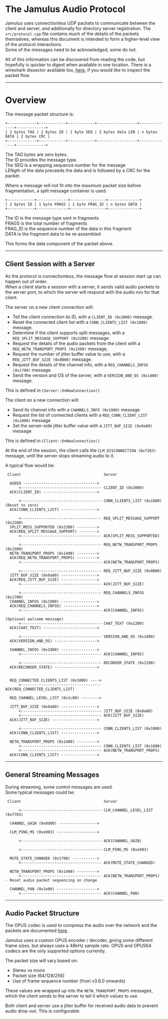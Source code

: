 
The Jamulus Audio Protocol
==

Jamulus uses connectionless UDP packets to communicate between the client and server, and additionally for directory server registration. The `src/protocol.cpp` file contains much of the details of the packets themselves, whereas this document is intended to form a higher-level view of the protocol interactions.  
Some of the messages need to be acknowledged, some do not.

All of this information can be discovered from reading the code, but hopefully is quicker to digest when available in one location. There is a wireshark dissector available too, [here](https://github.com/softins/jamulus-wireshark), if you would like to inspect the packet flow.

---

Overview
==

The message packet structure is:

```
+-------------+------------+------------+------------------+--------------+-------------+
| 2 bytes TAG | 2 bytes ID | 1 byte SEQ | 2 bytes data LEN | n bytes DATA | 2 bytes CRC |
+-------------+------------+------------+------------------+--------------+-------------+
```
The TAG bytes are zero bytes.  
The ID provides the message type.  
The SEQ is a wrapping sequence number for the message  
LENgth of the data preceeds the data and is followed by a CRC for the packet.


Where a message will not fit into the maximum packet size before fragmentation, a split message container is used.

```
+------------+--------------+----------------+--------------+
| 2 bytes ID | 1 byte FRAGS | 1 byte FRAG_ID | n bytes DATA |
+------------+--------------+----------------+--------------+
```
The ID is the message type sent in fragments  
FRAGS is the total number of fragments  
FRAG_ID is the sequence number of the data in this fragment  
DATA is the fragment data to be re-assembled  

This forms the data component of the packet above.

---


Client Session with a Server
--
As the protocol is connectionless, the message flow at session start up can happen out of order.  
When a client starts a session with a server, it sends valid audio packets to the server port, to which the server will respond with the audio mix for that client.

The server on a new client connection will:
* Tell the client connection its ID, with a `CLIENT_ID (0x2000)` message.
* Reset the connected client list with a `CONN_CLIENTS_LIST (0x1800)` message.
* Determine if the client supports split messages, with a `REQ_SPLIT_MESSAGE_SUPPORT (0x2200)` message.
* Request the details of the audio packets from the client with a `REQ_NETW_TRANSPORT_PROPS (0x1500)` message,
* Request the number of jitter buffer value to use, with a `REQ_JITT_BUF_SIZE (0x0B00)` message.
* Request the details of the channel info, with a `REQ_CHANNELS_INFOS (0x1700)` message.
* Send the version and OS of the server, with a `VERSION_AND_OS (0x1d00)` message.

This is defined in `CServer::OnNewConnection()`

The client on a new connection will:
* Send its channel info with a `CHANNELS_INFO (0x1900)` message
* Request the list of connected clients with a `REQ_CONN_CLIENT_LIST (0x1000)` message
* Set the server-side jitter buffer value with a `JITT_BUF_SIZE (0x0a00)` message

This is defined in `CClient::OnNewConnection()`

At the end of the session, the client calls the `CLM_DISCONNECTION (0xf203)` message, until the server stops streaming audio to it.

A typical flow would be:

```
 Client                                     Server

  AUDIO --------------------------------->  
      <------------------------------------ CLIENT_ID (0x2000)           
  ACK(CLIENT_ID) ------------------------> 

      <------------------------------------ CONN_CLIENTS_LIST (0x1800) (Reset to zero) 
  ACK(CONN_CLIENTS_LIST) ----------------> 

      <------------------------------------ REQ_SPLIT_MESSAGE_SUPPORT (0x2200)
  SPLIT_MESS_SUPPORTED (0x2300) ---------> 
  ACK(REQ_SPLIT_MESSAGE_SUPPORT) --------> 
      <------------------------------------ ACK(SPLIT_MESS_SUPPORTED)

      <------------------------------------ REQ_NETW_TRANSPORT_PROPS (0x1500)  
  NETW_TRANSPORT_PROPS (0x1400) ---------> 
  ACK(REQ_NETW_TRANSPORT_PROPS) ---------> 
      <------------------------------------ ACK(NETW_TRANSPORT_PROPS)

      <------------------------------------ REQ_JITT_BUF_SIZE (0x0B00)   
  JITT_BUF_SIZE (0x0a00) ----------------> 
  ACK(REQ_JITT_BUF_SIZE) ---------------->
      <------------------------------------ ACK(JITT_BUF_SIZE)

      <------------------------------------ REQ_CHANNELS_INFOS (0x1700)
  CHANNEL_INFOS (0x1900) ----------------> 
  ACK(REQ_CHANNELS_INFOS) --------------->
      <------------------------------------ ACK(CHANNEL_INFOS)

(Optional welcome message)
      <------------------------------------ CHAT_TEXT (0x1200)
  ACK(CHAT_TEXT) ------------------------>

      <------------------------------------ VERSION_AND_OS (0x1d00)
  ACK(VERSION_AND_OS) ------------------->

  CHANNEL_INFOS (0x1900) ----------------> 
      <------------------------------------ ACK(CHANNEL_INFOS)

      <------------------------------------ RECORDER_STATE (0x2100)
  ACK(RECORDER_STATE) ------------------->   


  REQ_CONNECTED_CLIENTS_LIST (0x1000) ---->    
      <------------------------------------ ACK(REQ_CONNECTED_CLIENTS_LIST)

  REQ_CHANNEL_LEVEL_LIST (0x1c00) -------->    

  JITT_BUF_SIZE (0x0a00) ---------------->    
      <------------------------------------ JITT_BUF_SIZE (0x0a00)  
      <------------------------------------ ACK(JITT_BUF_SIZE)
  ACK(JITT_BUF_SIZE) -------------------->   

      <------------------------------------ CONN_CLIENTS_LIST (0x1800)
  ACK(CONN_CLIENTS_LIST) ---------------->   
  
  NETW_TRANSPORT_PROPS (0x1400) --------->    
      <------------------------------------ CONN_CLIENTS_LIST (0x1800)
      <------------------------------------ ACK(NETW_TRANSPORT_PROPS)
  ACK(CONN_CLIENTS_LIST) ---------------->    
```

---

General Streaming Messages
--

During streaming, some control messages are used.  
Some typical messages could be:

```
 Client                                     Server

      <------------------------------------ CLM_CHANNEL_LEVEL_LIST (0xf703) 

  CHANNEL_GAIN (0x0d00) ----------------->    

  CLM_PING_MS (0xe903) ------------------>    

      <------------------------------------ ACK(CHANNEL_GAIN)   

      <------------------------------------ CLM_PING_MS (0xe903) 

  MUTE_STATE_CHANGED (0x1f00) ----------->    
      <------------------------------------ ACK(MUTE_STATE_CHANGED) 

  NETW_TRANSPORT_PROPS (0x1400) --------->    
      <------------------------------------ ACK(NETW_TRANSPORT_PROPS) - Reset audio packet sequencing on change

  CHANNEL_PAN (0x1e00) ------------------>    
      <------------------------------------ ACK(CHANNEL_PAN)   
```

---

Audio Packet Structure
--
The OPUS codec is used to compress the audio over the network and the packets are documented [here](https://datatracker.ietf.org/doc/html/rfc6716).

Jamulus uses a custom OPUS encoder / decoder, giving some different frame sizes, but always uses a 48kHz sample rate. OPUS and OPUS64 codecs are the only supported options currently.

The packet size will vary based on:
* Stereo vs mono
* Packet size (64/128/256)
* Use of frame sequence number (from v3.6.0 onwards)

These values are wrapped up into the `NETW_TRANSPORT_PROPS` messages, which the client sends to the server to tell it which values to use.

Both client and server use a jitter buffer for received audio data to prevent audio drop-out. This is configurable.